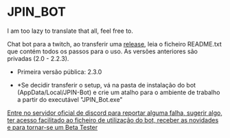 # JPIN_BOT

I am too lazy to translate that all, feel free to.

Chat bot para a twitch, ao transferir uma [release](https://github.com/JPTronPT/JPIN_BOT/releases), leia o ficheiro README.txt que contém todos os passos para o uso.
 As versões anteriores são privadas (2.0 - 2.2.3).
- Primeira versão pública: 2.3.0

* *Se decidir transferir o setup, vá na pasta de instalação do bot (AppData/Local/JPIN-Bot) e crie um atalho para o ambiente de trabalho a partir do executável "JPIN_Bot.exe"

[Entre no servidor oficial de discord para reportar alguma falha, sugerir algo, ter acesso facilitado ao ficheiro de utilização do bot, receber as novidades e para tornar-se um Beta Tester](https://discord.gg/HYC8sD2jg4) 
